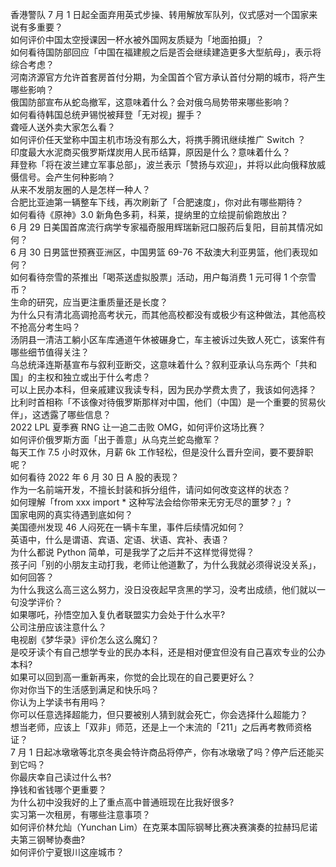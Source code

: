 香港警队 7 月 1 日起全面弃用英式步操、转用解放军队列，仪式感对一个国家来说有多重要？  
如何评价中国太空授课因一杯水被外国网友质疑为「地面拍摄」？  
如何看待国防部回应「中国在福建舰之后是否会继续建造更多大型航母」，表示将综合考虑？  
河南济源官方允许首套房首付分期，为全国首个官方承认首付分期的城市，将产生哪些影响？  
俄国防部宣布从蛇岛撤军，这意味着什么？会对俄乌局势带来哪些影响？  
如何看待韩国总统尹锡悦被拜登「无对视」握手？  
聋哑人送外卖大家怎么看？  
如何评价任天堂称中国主机市场没有那么大，将携手腾讯继续推广 Switch ？  
印度最大水泥商买俄罗斯煤炭用人民币结算，原因是什么？意味着什么？  
拜登称「将在波兰建立军事总部」，波兰表示「赞扬与欢迎」，并将以此向俄释放威慑信号。会产生何种影响？  
从来不发朋友圈的人是怎样一种人？  
合肥比亚迪第一辆整车下线，再次刷新了「合肥速度」，你对此有哪些期待？  
如何看待《原神》3.0 新角色多莉，科莱，提纳里的立绘提前偷跑放出？  
6 月 29 日美国首席流行病学专家福奇服用辉瑞新冠口服药后复阳，目前其情况如何？  
6 月 30 日男篮世预赛亚洲区，中国男篮 69-76 不敌澳大利亚男篮，他们表现如何？  
如何看待奈雪的茶推出「喝茶送虚拟股票」活动，用户每消费 1 元可得 1 个奈雪币？  
生命的研究，应当更注重质量还是长度？  
为什么只有清北高调抢高考状元，而其他高校都没有或极少有这种做法，其他高校不抢高分考生吗？  
汤阴县一清洁工躺小区车库通道午休被碾身亡，车主被诉过失致人死亡，该案件有哪些细节值得关注？  
乌总统泽连斯基宣布与叙利亚断交，这意味着什么？叙利亚承认乌东两个「共和国」的主权和独立或出于什么考虑？  
可以上民办本科，但亲戚建议我读专科，因为民办学费太贵了，我该如何选择？  
比利时首相称「不该像对待俄罗斯那样对中国，他们（中国）是一个重要的贸易伙伴」，这透露了哪些信息？  
2022 LPL 夏季赛 RNG 让一追二击败 OMG，如何评价这场比赛？  
如何评价俄罗斯方面「出于善意」从乌克兰蛇岛撤军？  
每天工作 7.5 小时双休，月薪 6k 工作轻松，但是没什么晋升空间，要不要辞职呢？  
如何看待 2022 年 6 月 30 日 A 股的表现？  
作为一名前端开发，不擅长封装和拆分组件，请问如何改变这样的状态？  
如何理解「from xxx import * 这种写法会给你带来无穷无尽的噩梦？」?  
国家电网的真实待遇到底如何？  
美国德州发现 46 人闷死在一辆卡车里，事件后续情况如何？  
英语中，什么是谓语、宾语、定语、状语、宾补、表语？  
为什么都说 Python 简单，可是我学了之后并不这样觉得觉得？  
孩子问「别的小朋友主动打我，老师让他道歉了，为什么我就必须得说没关系」，如何回答？  
为什么我这么高三这么努力，没日没夜起早贪黑的学习，没考出成绩，他们就以一句没学评价？  
如果哪吒，孙悟空加入复仇者联盟实力会处于什么水平?  
公司注册应该注意什么？  
电视剧《梦华录》评价怎么这么魔幻？  
是咬牙读个有自己想学专业的民办本科，还是相对便宜但没有自己喜欢专业的公办本科?  
如果可以回到高一重新再来，你觉的会比现在的自己要更好么？  
你对你当下的生活感到满足和快乐吗？  
你认为上学读书有用吗？  
你可以任意选择超能力，但只要被别人猜到就会死亡，你会选择什么超能力？  
想当老师，应该上「双非」师范，还是上一个末流的「211」之后再考教师资格证？  
7 月 1 日起冰墩墩等北京冬奥会特许商品将停产，你有冰墩墩了吗？停产后还能买到它吗？  
你最庆幸自己读过什么书?  
挣钱和省钱哪个更重要？  
为什么初中没我好的上了重点高中普通班现在比我好很多?  
实习第一次租房，有哪些注意事项？  
如何评价林允灿（Yunchan Lim）在克莱本国际钢琴比赛决赛演奏的拉赫玛尼诺夫第三钢琴协奏曲?  
如何评价宁夏银川这座城市？  
